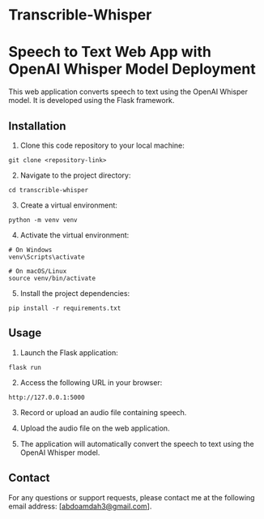 # Transcrible-Whisper
# Speech to Text Web App with OpenAI Whisper Model Deployment

This web application converts speech to text using the OpenAI Whisper model. It is developed using the Flask framework.

## Installation

1. Clone this code repository to your local machine:

```shell
git clone <repository-link>
```

2. Navigate to the project directory:

```shell
cd transcrible-whisper
```

3. Create a virtual environment:

```shell
python -m venv venv
```

4. Activate the virtual environment:

```shell
# On Windows
venv\Scripts\activate

# On macOS/Linux
source venv/bin/activate
```

5. Install the project dependencies:

```shell
pip install -r requirements.txt
```

## Usage

1. Launch the Flask application:

```shell
flask run
```

2. Access the following URL in your browser:

```
http://127.0.0.1:5000
```

3. Record or upload an audio file containing speech.

4. Upload the audio file on the web application.

5. The application will automatically convert the speech to text using the OpenAI Whisper model.

## Contact

For any questions or support requests, please contact me at the following email address: [abdoamdah3@gmail.com].
